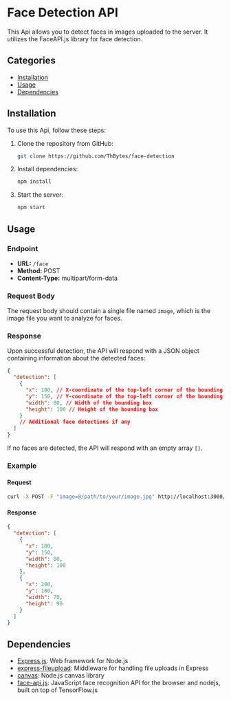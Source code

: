 # Face Detection API

This Api allows you to detect faces in images uploaded to the server. It utilizes the FaceAPI.js library for face detection.

## Categories

- [Installation](#installation)
- [Usage](#usage)
- [Dependencies](#dependencies)

## Installation

To use this Api, follow these steps:

1. Clone the repository from GitHub:

   ```bash
   git clone https://github.com/ThBytes/face-detection
   ```

2. Install dependencies:

   ```bash
   npm install
   ```

3. Start the server:

   ```bash
   npm start
   ```

## Usage

### Endpoint

- **URL:** `/face`
- **Method:** POST
- **Content-Type:** multipart/form-data

### Request Body

The request body should contain a single file named `image`, which is the image file you want to analyze for faces.

### Response

Upon successful detection, the API will respond with a JSON object containing information about the detected faces:

```json
{
  "detection": [
    {
      "x": 100, // X-coordinate of the top-left corner of the bounding box
      "y": 150, // Y-coordinate of the top-left corner of the bounding box
      "width": 80, // Width of the bounding box
      "height": 100 // Height of the bounding box
    }
    // Additional face detections if any
  ]
}
```

If no faces are detected, the API will respond with an empty array `[]`.

### Example

#### Request

```bash
curl -X POST -F "image=@/path/to/your/image.jpg" http://localhost:3000/face
```

#### Response

```json
{
  "detection": [
    {
      "x": 100,
      "y": 150,
      "width": 80,
      "height": 100
    },
    {
      "x": 200,
      "y": 180,
      "width": 70,
      "height": 90
    }
  ]
}
```

## Dependencies

- [Express.js](https://expressjs.com/): Web framework for Node.js
- [express-fileupload](https://www.npmjs.com/package/express-fileupload): Middleware for handling file uploads in Express
- [canvas](https://www.npmjs.com/package/canvas): Node.js canvas library
- [face-api.js](https://github.com/justadudewhohacks/face-api.js): JavaScript face recognition API for the browser and nodejs, built on top of TensorFlow.js
